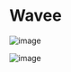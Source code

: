 # Wavee

![image](https://github.com/christosk92/Wavee/assets/13438702/a01767cf-fc45-4919-a417-2037fa316bb3)

![image](https://github.com/christosk92/Wavee/assets/13438702/bad8beff-42a3-4b08-8aa5-2188ab090b27)
